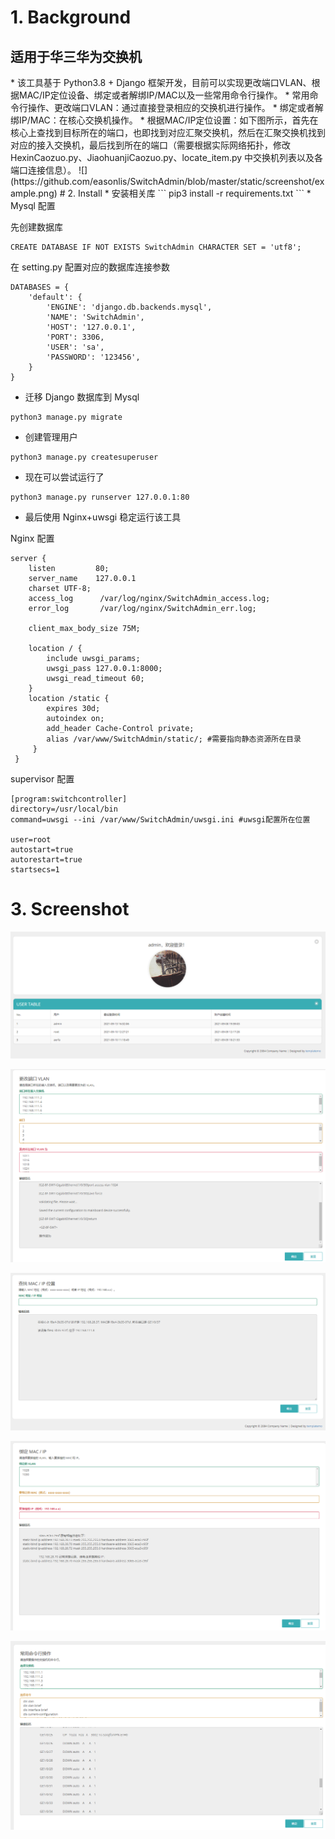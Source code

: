 # 1. Background
<h2> 适用于华三华为交换机</h2>
* 该工具基于 Python3.8 + Django 框架开发，目前可以实现更改端口VLAN、根据MAC/IP定位设备、绑定或者解绑IP/MAC以及一些常用命令行操作。
* 常用命令行操作、更改端口VLAN：通过直接登录相应的交换机进行操作。
* 绑定或者解绑IP/MAC：在核心交换机操作。
* 根据MAC/IP定位设置：如下图所示，首先在核心上查找到目标所在的端口，也即找到对应汇聚交换机，然后在汇聚交换机找到对应的接入交换机，最后找到所在的端口（需要根据实际网络拓扑，修改 HexinCaozuo.py、JiaohuanjiCaozuo.py、locate_item.py 中交换机列表以及各端口连接信息）。
![](https://github.com/easonlis/SwitchAdmin/blob/master/static/screenshot/example.png)
# 2. Install
* 安装相关库
```
pip3 install -r requirements.txt
```
* Mysql 配置

先创建数据库
```
CREATE DATABASE IF NOT EXISTS SwitchAdmin CHARACTER SET = 'utf8';
```
在 setting.py 配置对应的数据库连接参数
```
DATABASES = {
    'default': {
        'ENGINE': 'django.db.backends.mysql',
        'NAME': 'SwitchAdmin', 
        'HOST': '127.0.0.1',
        'PORT': 3306,
        'USER': 'sa',
        'PASSWORD': '123456',
    }
}
```
* 迁移 Django 数据库到 Mysql
```
python3 manage.py migrate
```
* 创建管理用户
```
python3 manage.py createsuperuser
```
* 现在可以尝试运行了
```
python3 manage.py runserver 127.0.0.1:80
```
* 最后使用 Nginx+uwsgi 稳定运行该工具

Nginx 配置
```
server {
    listen         80; 
    server_name    127.0.0.1 
    charset UTF-8;
    access_log      /var/log/nginx/SwitchAdmin_access.log;
    error_log       /var/log/nginx/SwitchAdmin_err.log;

    client_max_body_size 75M;

    location / { 
        include uwsgi_params;
        uwsgi_pass 127.0.0.1:8000;
        uwsgi_read_timeout 60;
    }   
    location /static {
        expires 30d;
        autoindex on; 
        add_header Cache-Control private;
        alias /var/www/SwitchAdmin/static/; #需要指向静态资源所在目录
     }
 }
```
supervisor 配置
```
[program:switchcontroller]
directory=/usr/local/bin
command=uwsgi --ini /var/www/SwitchAdmin/uwsgi.ini #uwsgi配置所在位置

user=root
autostart=true
autorestart=true
startsecs=1
```
# 3. Screenshot
![](https://github.com/easonlis/SwitchAdmin/blob/master/static/screenshot/dashboard.PNG)

![](https://github.com/easonlis/SwitchAdmin/blob/master/static/screenshot/changevlan.png)

![](https://github.com/easonlis/SwitchAdmin/blob/master/static/screenshot/locate.png)

![](https://github.com/easonlis/SwitchAdmin/blob/master/static/screenshot/bind.PNG)

![](https://github.com/easonlis/SwitchAdmin/blob/master/static/screenshot/command.png)
